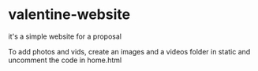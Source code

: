 # valentine-website
it's a simple website for a proposal

To add photos and vids, create an images and a videos folder in static
and uncomment the code in home.html
